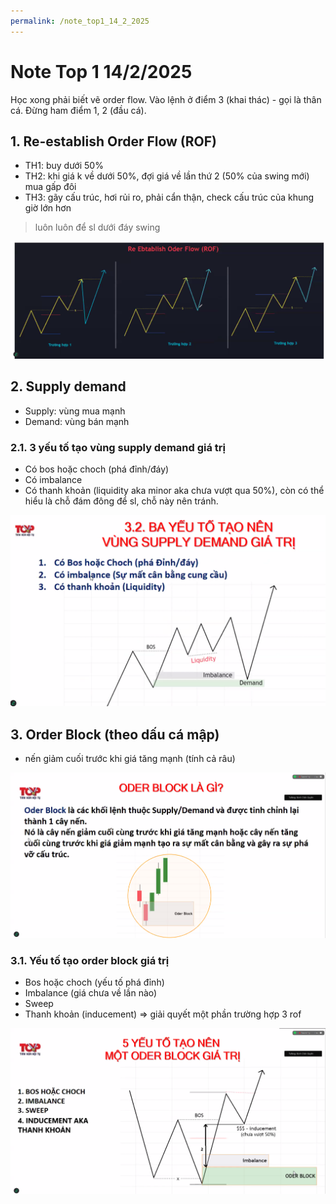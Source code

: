 ```yaml
---
permalink: /note_top1_14_2_2025
---
```


# Note Top 1 14/2/2025

Học xong phải biết vẽ order flow. Vào lệnh ở điểm 3 (khai thác) - gọi là thân cá. Đừng ham điểm 1, 2 (đầu cá).

## 1. Re-establish Order Flow (ROF)

- TH1: buy dưới 50%
- TH2: khi giá k về dưới 50%, đợi giá về lần thứ 2 (50% của swing mới) mua gấp đôi
- TH3: gãy cấu trúc, hơi rủi ro, phải cẩn thận, check cấu trúc của khung giờ lớn hơn

> luôn luôn để sl dưới đáy swing

![1_rof.png](./1_rof.png)

## 2. Supply demand

- Supply: vùng mua mạnh
- Demand: vùng bán mạnh

### 2.1. 3 yếu tố tạo vùng supply demand giá trị

- Có bos hoặc choch (phá đỉnh/đáy)
- Có imbalance
- Có thanh khoản (liquidity aka minor aka chưa vượt qua 50%), còn có thể hiểu là chỗ đám đông để sl, chỗ này nên tránh.

![2_supply_demand.png](./2_supply_demand.png)

## 3. Order Block (theo dấu cá mập)

- nến giảm cuối trước khi giá tăng mạnh (tính cả râu)

![3_order_block.png](./3_order_block.png)

### 3.1. Yếu tố tạo order block giá trị

- Bos hoặc choch (yếu tố phá đỉnh)
- Imbalance (giá chưa về lần nào)
- Sweep
- Thanh khoản (inducement)
  => giải quyết một phần trường hợp 3 rof

![4_yeu_to_tao_order_block.png](./4_yeu_to_tao_order_block.png)
